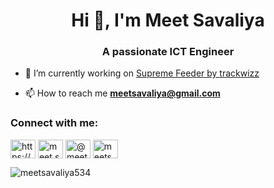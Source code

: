 <h1 align="center">Hi 👋, I'm Meet Savaliya</h1>
<h3 align="center">A passionate ICT Engineer</h3>

- 🔭 I’m currently working on [Supreme Feeder by trackwizz](https://www.trackwizz.com/company.html)

- 📫 How to reach me **meetsavaliya@gmail.com**

<h3 align="left">Connect with me:</h3>
<p align="left">
<a href="https://linkedin.com/in/https://www.linkedin.com/in/meet-savaliya" target="blank"><img align="center" src="https://raw.githubusercontent.com/rahuldkjain/github-profile-readme-generator/master/src/images/icons/Social/linked-in-alt.svg" alt="https://www.linkedin.com/in/meet-savaliya" height="30" width="40" /></a>
<a href="https://instagram.com/meet.savaliya_" target="blank"><img align="center" src="https://raw.githubusercontent.com/rahuldkjain/github-profile-readme-generator/master/src/images/icons/Social/instagram.svg" alt="meet.savaliya_" height="30" width="40" /></a>
<a href="https://medium.com/@meetsavaliya0503" target="blank"><img align="center" src="https://raw.githubusercontent.com/rahuldkjain/github-profile-readme-generator/master/src/images/icons/Social/medium.svg" alt="@meetsavaliya0503" height="30" width="40" /></a>
<a href="https://www.hackerrank.com/meetsavaliya0503" target="blank"><img align="center" src="https://raw.githubusercontent.com/rahuldkjain/github-profile-readme-generator/master/src/images/icons/Social/hackerrank.svg" alt="meetsavaliya0503" height="30" width="40" /></a>
</p>

<p><img align="center" src="https://github-readme-stats.vercel.app/api/top-langs?username=meetsavaliya534&show_icons=true&locale=en&layout=compact" alt="meetsavaliya534" /></p>
